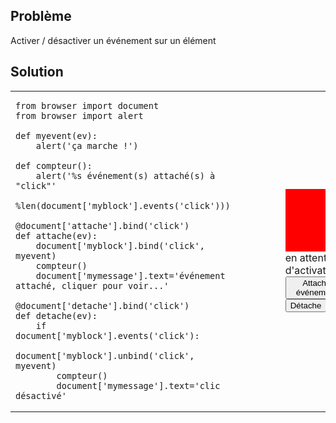 Problème
--------

Activer / désactiver un événement sur un élément

Solution
--------

<table>
<tr>
<td>

```exec_on_load
from browser import document
from browser import alert

def myevent(ev):
    alert('ça marche !')

def compteur():
    alert('%s événement(s) attaché(s) à "click"'
        %len(document['myblock'].events('click')))

@document['attache'].bind('click')
def attache(ev):
    document['myblock'].bind('click', myevent)
    compteur()
    document['mymessage'].text='événement attaché, cliquer pour voir...'

@document['detache'].bind('click')
def detache(ev):
    if document['myblock'].events('click'):
        document['myblock'].unbind('click', myevent)
        compteur()
        document['mymessage'].text='clic désactivé'
```

</td>

<td style="padding-left:5em;">
<div id="myblock" style="width:100px; height:100px; background:red"></div>
<span id="mymessage">en attente d'activation</span>
<div><button id="attache">Attache événement</button>
<button id="detache">Détache</button>
</td>

</table>